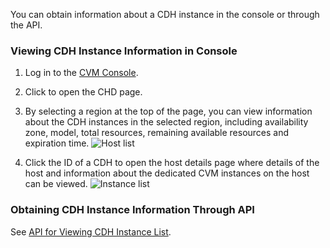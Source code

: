 You can obtain information about a CDH instance in the console or through the API.

### Viewing CDH Instance Information in Console

1. Log in to the [CVM Console](https://console.cloud.tencent.com/cvm/).

2. Click to open the CHD page.

3. By selecting a region at the top of the page, you can view information about the CDH instances in the selected region, including availability zone, model, total resources, remaining available resources and expiration time.
![Host list](https://main.qcloudimg.com/raw/0c939a85f6d9a8e82dc372a7bfbedcb8.png)

4. Click the ID of a CDH to open the host details page where details of the host and information about the dedicated CVM instances on the host can be viewed.
![Instance list](https://main.qcloudimg.com/raw/687bc646e63e25040ef8f6d9f647a187.png)

### Obtaining CDH Instance Information Through API

See [API for Viewing CDH Instance List](https://intl.cloud.tencent.com/document/product/213/16474).

